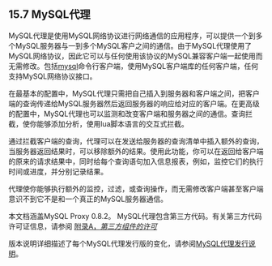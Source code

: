 ## 15.7 MySQL代理
MySQL代理是使用MySQL网络协议进行网络通信的应用程序，可以提供一个到多个MySQL服务器与一到多个MySQL客户之间的通信。由于MySQL代理使用了MySQL网络协议，因此它可以与任何使用该协议的MySQL兼容客户端一起使用而无需修改。包括[mysql](#)命令行客户端，使用MySQL客户端库的任何客户端，任何支持MySQL网络协议接口。

在最基本的配置中，MySQL代理只需把自己插入到服务器和客户端之间，把客户端的查询传递给MySQL服务器然后返回服务器的响应给对应的客户端。在更高级的配置中，MySQL代理也可以监测和改变客户端和服务器之间的通信。查询拦截，使你能够添加分析，使用lua脚本语言的交互式拦截。

通过拦截客户端的查询，代理可以在发送给服务器的查询清单中插入额外的查询，当服务器返回结果时，可以移除额外的结果。使用此功能，你可以在返回给客户端的原来的请求结果中，同时给每个查询语句加入信息报表，例如，监控它们的执行时间或进度，并分别记录结果。

代理使你能够执行额外的监控，过滤，或查询操作，而无需修改客户端甚至客户端意识不到它不是和一个真正的MySQL服务器通信。

本文档涵盖MySQL Proxy 0.8.2。 MySQL代理包含第三方代码。有关第三方代码许可证信息，请参阅
[附录A，*第三方组件的许可*](#)

版本说明详细描述了每个MySQL代理发行版的变化，请参阅[MySQL代理发行说明](#)。